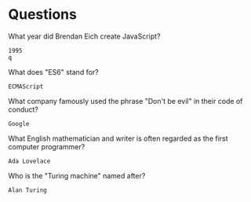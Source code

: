 # Questions

What year did Brendan Eich create JavaScript?

```
1995
q
```

What does "ES6" stand for?

```
ECMAScript
```

What company famously used the phrase "Don't be evil" in their code of conduct?

```
Google
```

What English mathematician and writer is often regarded as the first computer programmer?

```
Ada Lovelace
```

Who is the "Turing machine" named after?

```
Alan Turing
```
